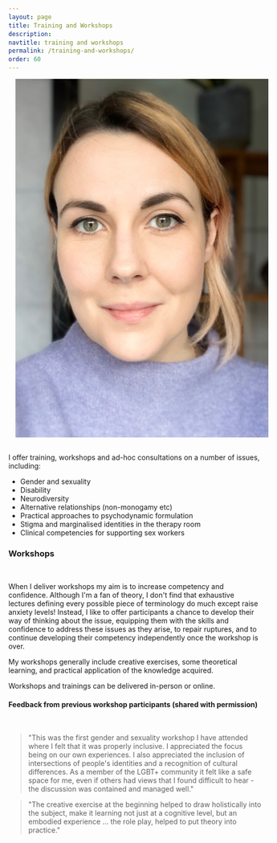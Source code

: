 ```yaml
---
layout: page
title: Training and Workshops
description: 
navtitle: training and workshops
permalink: /training-and-workshops/
order: 60
---
```

<img class="col one right" src="/img/8D6106A2-86BA-4F07-AF7B-1B8AC3DCCADE.jpeg" alt="West Therapy" style="margin: 0 0 1em 1em" />

I offer training, workshops and ad-hoc consultations on a number of issues, including:

 * Gender and sexuality
 * Disability
 * Neurodiversity
 * Alternative relationships (non-monogamy etc)
 * Practical approaches to psychodynamic formulation
 * Stigma and marginalised identities in the therapy room
 * Clinical competencies for supporting sex workers

### Workshops

&nbsp;
>
When I deliver workshops my aim is to increase competency and confidence. Although I'm a fan of theory, I don't find that exhaustive lectures defining every possible piece of terminology do much except raise anxiety levels! Instead, I like to offer participants a chance to develop their way of thinking about the issue, equipping them with the skills and confidence to address these issues as they arise, to repair ruptures, and to continue developing their competency independently once the workshop is over.  

My workshops generally include creative exercises, some theoretical learning, and practical application of the knowledge acquired.
 
Workshops and trainings can be delivered in-person or online.
 

#### Feedback from previous workshop participants (shared with permission)

&nbsp;
> "This was the first gender and sexuality workshop I have attended where I felt that it was properly inclusive. I appreciated the focus being on our own experiences. I also appreciated the inclusion of intersections of people's identities and a recognition of cultural differences. As a member of the LGBT+ community it felt like a safe space for me, even if others had views that I found difficult to hear - the discussion was contained and managed well."

> "The creative exercise at the beginning helped to draw holistically into the subject, make it learning not just at a cognitive level, but an embodied experience ... the role play, helped to put theory into practice."
